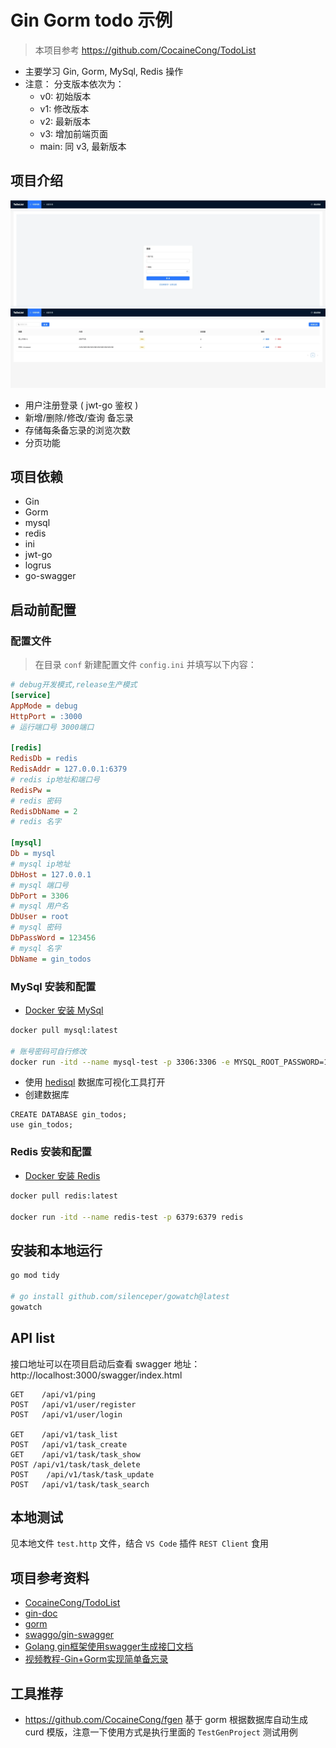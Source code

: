 # Gin Gorm todo 示例
> 本项目参考 https://github.com/CocaineCong/TodoList

- 主要学习 Gin, Gorm, MySql, Redis 操作
- 注意： 分支版本依次为：
  - v0: 初始版本
  - v1: 修改版本
  - v2: 最新版本
  - v3: 增加前端页面
  - main: 同 v3, 最新版本

## 项目介绍

![](https://github.com/Jsmond2016/picx-images-hosting/raw/master/image.2dovazxlxt.webp)
![](https://github.com/Jsmond2016/picx-images-hosting/raw/master/image.4qrhs7a0ws.webp)


- 用户注册登录 ( jwt-go 鉴权 )
- 新增/删除/修改/查询 备忘录
- 存储每条备忘录的浏览次数
- 分页功能
## 项目依赖

- Gin
- Gorm
- mysql
- redis
- ini
- jwt-go
- logrus
- go-swagger

## 启动前配置

### 配置文件
> 在目录 `conf` 新建配置文件 `config.ini` 并填写以下内容：

```ini
# debug开发模式,release生产模式
[service]
AppMode = debug
HttpPort = :3000
# 运行端口号 3000端口

[redis]
RedisDb = redis
RedisAddr = 127.0.0.1:6379
# redis ip地址和端口号
RedisPw = 
# redis 密码
RedisDbName = 2
# redis 名字

[mysql]
Db = mysql
# mysql ip地址
DbHost = 127.0.0.1
# mysql 端口号
DbPort = 3306
# mysql 用户名
DbUser = root
# mysql 密码
DbPassWord = 123456
# mysql 名字
DbName = gin_todos
```
### MySql 安装和配置
- [Docker 安装 MySql](https://www.runoob.com/docker/docker-install-mysql.html)

```bash
docker pull mysql:latest

# 账号密码可自行修改
docker run -itd --name mysql-test -p 3306:3306 -e MYSQL_ROOT_PASSWORD=123456 mysql
```

- 使用 [hedisql](https://www.heidisql.com/) 数据库可视化工具打开
- 创建数据库

```
CREATE DATABASE gin_todos;
use gin_todos;
```

### Redis 安装和配置

- [Docker 安装 Redis](https://www.runoob.com/docker/docker-install-redis.html)

```bash
docker pull redis:latest

docker run -itd --name redis-test -p 6379:6379 redis
```

## 安装和本地运行

```bash
go mod tidy

# go install github.com/silenceper/gowatch@latest
gowatch
```


## API list

接口地址可以在项目启动后查看 swagger 地址：http://localhost:3000/swagger/index.html

```
GET    /api/v1/ping           
POST   /api/v1/user/register  
POST   /api/v1/user/login  

GET    /api/v1/task_list          
POST   /api/v1/task_create           
GET    /api/v1/task/task_show  
POST /api/v1/task/task_delete  
POST    /api/v1/task/task_update      
POST   /api/v1/task/task_search
```

## 本地测试

见本地文件 `test.http` 文件，结合 `VS Code` 插件 `REST Client` 食用


## 项目参考资料

- [CocaineCong/TodoList](https://github.com/CocaineCong/TodoList)
- [gin-doc](https://gin-gonic.com/zh-cn/docs/)
- [gorm](https://gorm.io/zh_CN/)
- [swaggo/gin-swagger](https://github.com/swaggo/gin-swagger)
- [Golang gin框架使用swagger生成接囗文档](https://blog.csdn.net/ling1998/article/details/124205500)
- [视频教程-Gin+Gorm实现简单备忘录](https://www.bilibili.com/video/BV1GT4y1R7tX)

## 工具推荐

- https://github.com/CocaineCong/fgen 基于 gorm 根据数据库自动生成 curd 模版，注意一下使用方式是执行里面的 `TestGenProject` 测试用例

